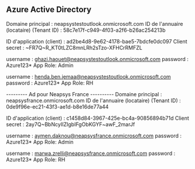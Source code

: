 Azure Active Directory
-----------------------

Domaine principal			 			  : neapsystestoutlook.onmicrosoft.com
ID de l'annuaire (locataire) (Tenant ID)  : 58c7e17f-c949-4f03-a2f6-b26ac254213b

ID d'application (client) 	 			  : ad2be4d8-9e62-4178-bae5-7bdcfe0dc097
Client secret 							  : ~FR7Q~R_KT0tLZC8mnLRh2sTzo-XFHCrRMFZL

username : ghazi.haouet@neapsystestoutlook.onmicrosoft.com
password : Azure123*
App Role: Admin

username : henda.ben.jemaa@neapsystestoutlook.onmicrosoft.com
password : Azure123*
App Role: RH

--------- Ad pour Neapsys France ----------
Domaine principal			 			  : neapsysfrance.onmicrosoft.com
ID de l'annuaire (locataire) (Tenant ID)  : 0de9f96e-ec21-43f3-ae1d-b8e16de77a44

ID d'application (client) 	 			  : c1458d84-3967-425e-bc4a-90856894b71d
Client secret 							  : 2ay7Q~BbNcyIIZIgbIFgObKGYF~awF_2marJf

username : aymen.daknou@neapsysfrance.onmicrosoft.com
password : Azure123*
App Role: Admin

username : marwa.zrelli@neapsysfrance.onmicrosoft.com
password : Azure123*
App Role: RH
